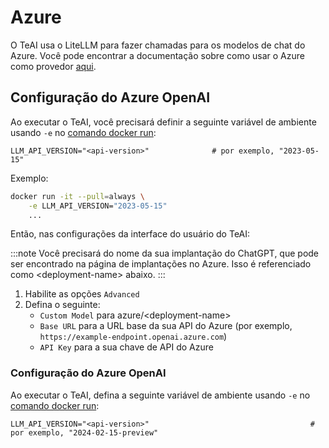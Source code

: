 # Azure

O TeAI usa o LiteLLM para fazer chamadas para os modelos de chat do Azure. Você pode encontrar a documentação sobre como usar o Azure como provedor [aqui](https://docs.litellm.ai/docs/providers/azure).

## Configuração do Azure OpenAI

Ao executar o TeAI, você precisará definir a seguinte variável de ambiente usando `-e` no
[comando docker run](../installation#running-teai):

```
LLM_API_VERSION="<api-version>"              # por exemplo, "2023-05-15"
```

Exemplo:
```bash
docker run -it --pull=always \
    -e LLM_API_VERSION="2023-05-15"
    ...
```

Então, nas configurações da interface do usuário do TeAI:

:::note
Você precisará do nome da sua implantação do ChatGPT, que pode ser encontrado na página de implantações no Azure. Isso é referenciado como
&lt;deployment-name&gt; abaixo.
:::

1. Habilite as opções `Advanced`
2. Defina o seguinte:
   - `Custom Model` para azure/&lt;deployment-name&gt;
   - `Base URL` para a URL base da sua API do Azure (por exemplo, `https://example-endpoint.openai.azure.com`)
   - `API Key` para a sua chave de API do Azure

### Configuração do Azure OpenAI

Ao executar o TeAI, defina a seguinte variável de ambiente usando `-e` no
[comando docker run](../installation#running-teai):

```
LLM_API_VERSION="<api-version>"                                    # por exemplo, "2024-02-15-preview"
```
